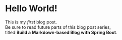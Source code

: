 # Hello World!

This is my *first* blog post. <br>
Be sure to read future parts of this blog post series, <br>
titled **Build a Markdown-based Blog with Spring Boot**.